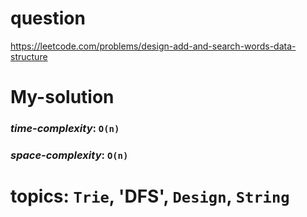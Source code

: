 # question
https://leetcode.com/problems/design-add-and-search-words-data-structure

# **My-solution**

### _time-complexity_: `O(n)` 
### _space-complexity_: `O(n)`


# topics: `Trie`, 'DFS', `Design`, `String`